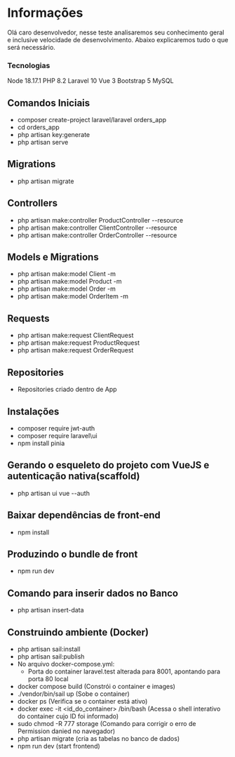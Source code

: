 # Informações

Olá caro desenvolvedor, nesse teste analisaremos seu conhecimento geral e inclusive velocidade de desenvolvimento. Abaixo explicaremos tudo o que será necessário.

### Tecnologias
Node 18.17.1
PHP 8.2
Laravel 10
Vue 3
Bootstrap 5
MySQL

## Comandos Iniciais
- composer create-project laravel/laravel orders_app
- cd orders_app
- php artisan key:generate
- php artisan serve


## Migrations
- php artisan migrate


## Controllers
- php artisan make:controller ProductController --resource
- php artisan make:controller ClientController --resource
- php artisan make:controller OrderController --resource


## Models e Migrations
- php artisan make:model Client -m
- php artisan make:model Product -m
- php artisan make:model Order -m
- php artisan make:model OrderItem -m


## Requests
- php artisan make:request ClientRequest
- php artisan make:request ProductRequest
- php artisan make:request OrderRequest


## Repositories
- Repositories criado dentro de App


## Instalações
- composer require jwt-auth
- composer require laravel\ui
- npm install pinia


## Gerando o esqueleto do projeto com VueJS e autenticação nativa(scaffold)
- php artisan ui vue --auth

## Baixar dependências de front-end
- npm install

## Produzindo o bundle de front
- npm run dev


## Comando para inserir dados no Banco
- php artisan insert-data


## Construindo ambiente (Docker)
- php artisan sail:install
- php artisan sail:publish
- No arquivo docker-compose.yml:
    -  Porta do container laravel.test alterada para 8001, apontando para porta 80 local
- docker compose build (Constrói o container e images)
- ./vendor/bin/sail up (Sobe o container)
- docker ps (Verifica se o container está ativo)
- docker exec -it <id_do_container> /bin/bash (Acessa o shell interativo do container cujo ID foi informado)
- sudo chmod -R 777 storage (Comando para corrigir o erro de Permission danied no navegador)
- php artisan migrate (cria as tabelas no banco de dados)
- npm run dev (start frontend)